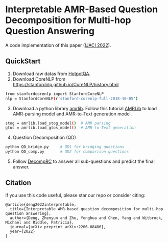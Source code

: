 # Interpretable AMR-Based Question Decomposition for Multi-hop Question Answering
A code implementation of this paper (<a href="https://www.ijcai.org/proceedings/2022/0568.pdf">IJACI 2022</a>). 


## QuickStart

1. Download raw datas from <a href="https://hotpotqa.github.io/">HotpotQA</a>.
2. Download CoreNLP from https://stanfordnlp.github.io/CoreNLP/history.html
```bash
from stanfordcorenlp import StanfordCoreNLP
nlp = StanfordCoreNLP(r'stanford-corenlp-full-2018-10-05')
```  
3. Download a python library <a href="https://github.com/bjascob/amrlib">amrlib</a>. Follow this tutorial <a href="https://amrlib.readthedocs.io/en/latest/install/">AMRLib</a> to load AMR-parsing model and AMR-to-Text generation model.

```bash
stog = amrlib.load_stog_model()  # AMR parsing
gtos = amrlib.load_gtos_model()  # AMR-to-Text generation
```  

4. Question Decomposition (QD)
```bash
python QD_bridge.py		# QD1 for bridging questions
python QD_comp.py		# QD2 for comparison questions
```

5. Follow <a href="https://github.com/shmsw25/DecompRC">DecompRC</a> to answer all sub-questions and predict the final answer. 

## Citation

If you use this code useful, please star our repo or consider citing:
```
@article{deng2022interpretable,
  title={Interpretable AMR-based question decomposition for multi-hop question answering},
  author={Deng, Zhenyun and Zhu, Yonghua and Chen, Yang and Witbrock, Michael and Riddle, Patricia},
  journal={arXiv preprint arXiv:2206.08486},
  year={2022}
}
```
